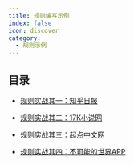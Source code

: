 ```yaml
---
title: 规则编写示例
index: false
icon: discover
category:
  - 规则示例
---
```


## 目录

- [规则实战其一：知乎日报](001.md)

- [规则实战其二：17K小说网](002.md)

- [规则实战其三：起点中文网](003.md)

- [规则实战其四：不可能的世界APP](004.md)
